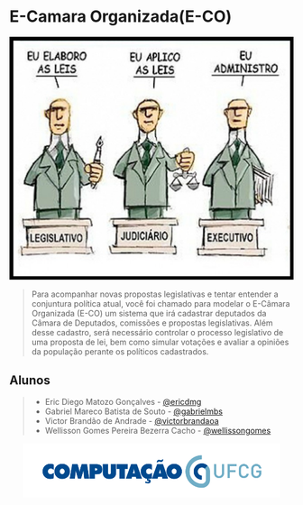 # E-Camara Organizada(E-CO)

<p align="center">
  <img src="projeto-eco/images/projetolp2.png"/></p>

>Para acompanhar novas propostas legislativas e tentar entender a conjuntura política atual, você foi chamado para modelar o E-Câmara Organizada (E-CO) um sistema que irá cadastrar deputados da Câmara de Deputados, comissões e propostas legislativas. Além desse cadastro, será necessário controlar o processo legislativo de uma proposta de lei, bem como simular votações e avaliar a opiniões da população perante os políticos cadastrados.

## Alunos

> *  Eric Diego Matozo Gonçalves - [@ericdmg](https://github.com/ericdmg)
> * Gabriel Mareco Batista de Souto - [@gabrielmbs](https://github.com/gabrielmbs/)
> * Victor Brandão de Andrade - [@victorbrandaoa](https://github.com/victorbrandaoa/)
> * Wellisson Gomes Pereira Bezerra Cacho - [@wellissongomes](https://github.com/wellissongomes)

<p align="center">
  <img src="projeto-eco/images/ufcgcomputacao.png"/></p>
